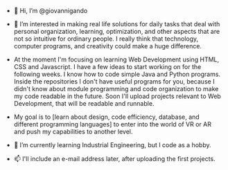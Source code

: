- 👋 Hi, I’m @giovannigando
- 👀 I’m interested in making real life solutions for daily tasks that deal with personal organization, learning, optimization, and other aspects that are not so intuitive for ordinary people. I really think that technology, computer programs, and creativity could make a huge difference. 

- At the moment I'm focusing on learning Web Development using HTML, CSS and Javascript. I have a few ideas to start working on for the following weeks. I know how to code simple Java and Python programs. Inside the repositories I don't have useful programs for you, because I didn't know about module programming and code organization to make my code readable in the future. Soon I'll upload projects relevant to Web Development, that will be readable and runnable. 

- My goal is to [learn about design, code efficiency, database, and different programming languages] to enter into the world of VR or AR and push my capabilities to another level. 

- 🌱 I’m currently learning Industrial Engineering, but I code as a hobby. 
- 📫 I'll include an e-mail address later, after uploading the first projects.

